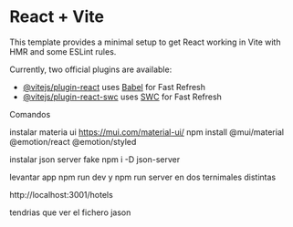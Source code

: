 # React + Vite

This template provides a minimal setup to get React working in Vite with HMR and some ESLint rules.

Currently, two official plugins are available:

- [@vitejs/plugin-react](https://github.com/vitejs/vite-plugin-react/blob/main/packages/plugin-react/README.md) uses [Babel](https://babeljs.io/) for Fast Refresh
- [@vitejs/plugin-react-swc](https://github.com/vitejs/vite-plugin-react-swc) uses [SWC](https://swc.rs/) for Fast Refresh


Comandos


instalar materia ui https://mui.com/material-ui/
npm install @mui/material @emotion/react @emotion/styled

instalar json server fake
npm  i -D json-server

levantar app npm run dev y npm run server en dos ternimales distintas

http://localhost:3001/hotels

tendrias que ver el fichero jason
